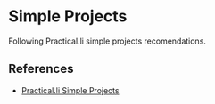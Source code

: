 # Simple Projects

Following Practical.li simple projects recomendations.

## References

- [Practical.li Simple Projects](https://practical.li/clojure/simple-projects/)
